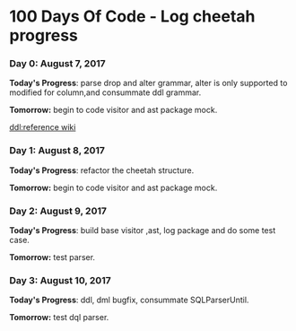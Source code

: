 # 100 Days Of Code - Log cheetah progress

### Day 0: August 7, 2017

**Today's Progress**: parse drop and alter grammar, alter is only supported to modified for column,and consummate ddl grammar.

**Tomorrow:** begin to code visitor and ast package mock.

[ddl:reference wiki](https://en.wikipedia.org/wiki/Data_definition_language#DROP_statement)


### Day 1: August 8, 2017

**Today's Progress**: refactor the cheetah structure.

**Tomorrow:** begin to code visitor and ast package mock.


### Day 2: August 9, 2017

**Today's Progress**: build base visitor ,ast, log package and do some test case.

**Tomorrow:** test parser.

### Day 3: August 10, 2017

**Today's Progress**: ddl, dml bugfix, consummate SQLParserUntil.

**Tomorrow:** test dql parser.
